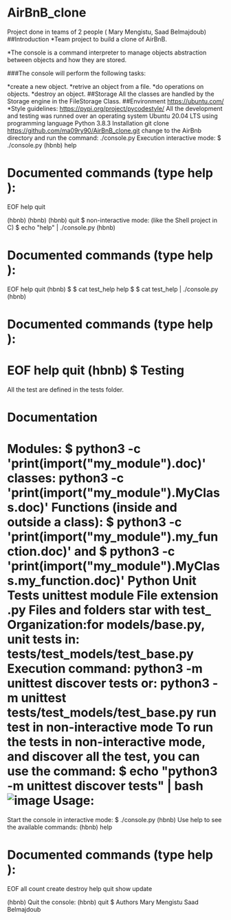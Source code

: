 # AirBnB_clone
Project done in teams of 2 people ( Mary Mengistu, Saad Belmajdoub)
 ##Introduction
*Team project to build a clone of AirBnB.

*The console is a command interpreter to manage objects abstraction between objects and how they are stored.

###The console will perform the following tasks:

*create a new object.
*retrive an object from a file.
*do operations on objects.
*destroy an object.
##Storage
All the classes are handled by the Storage engine in the FileStorage Class.
##Environment
https://ubuntu.com/ 
*Style guidelines:
     https://pypi.org/project/pycodestyle/
All the development and testing was runned over an operating system Ubuntu 20.04 LTS using programming language Python 3.8.3
 Installation
 git clone https://github.com/ma09ry90/AirBnB_clone.git
 change to the AirBnb directory and run the command:
  ./console.py
  Execution
   interactive mode:
   $ ./console.py
(hbnb) help

Documented commands (type help <topic>):
========================================
EOF  help  quit

(hbnb) 
(hbnb) 
(hbnb) quit
$
non-interactive mode: (like the Shell project in C)
$ echo "help" | ./console.py
(hbnb)

Documented commands (type help <topic>):
========================================
EOF  help  quit
(hbnb) 
$
$ cat test_help
help
$
$ cat test_help | ./console.py
(hbnb)

Documented commands (type help <topic>):
========================================
EOF  help  quit
(hbnb) 
$
Testing
=========
All the test are defined in the tests folder.

Documentation
=============
 Modules:
$ python3 -c 'print(__import__("my_module").__doc__)'
 classes:
python3 -c 'print(__import__("my_module").MyClass.__doc__)'
 Functions (inside and outside a class):
$ python3 -c 'print(__import__("my_module").my_function.__doc__)'
 and
$ python3 -c 'print(__import__("my_module").MyClass.my_function.__doc__)'
Python Unit Tests
unittest module
File extension .py
Files and folders star with test_
Organization:for models/base.py, unit tests in: tests/test_models/test_base.py
Execution command: python3 -m unittest discover tests
or: python3 -m unittest tests/test_models/test_base.py
run test in non-interactive mode
To run the tests in non-interactive mode, and discover all the test, you can use the command:
 $ echo "python3 -m unittest discover tests" | bash
 ![image](https://github.com/ma09ry90/AirBnB_clone/assets/118520635/dc753dde-074d-4d0e-8fb9-59661ef8a53f)
Usage:
======
 Start the console in interactive mode:
 $ ./console.py
(hbnb)
Use help to see the available commands:
(hbnb) help

Documented commands (type help <topic>):
========================================
EOF  all  count  create  destroy  help  quit  show  update

(hbnb)
Quit the console:
(hbnb) quit
$
Authors
  Mary Mengistu 
  Saad Belmajdoub
